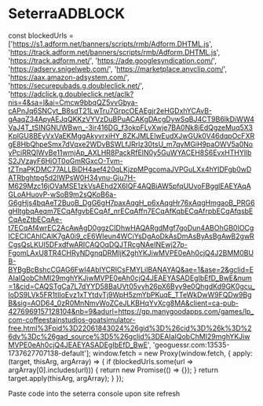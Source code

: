 # SeterraADBLOCK


const blockedUrls = ['https://s1.adform.net/banners/scripts/rmb/Adform.DHTML.js', 'https://track.adform.net/banners/scripts/rmb/Adform.DHTML.js', 'https://track.adform.net/', 'https://ade.googlesyndication.com/', 'https://adserv.snigelweb.com/', 'https://marketplace.anyclip.com/', 'https://aax.amazon-adsystem.com/', 'https://securepubads.g.doubleclick.net/', 'https://adclick.g.doubleclick.net/aclk?nis=4&sa=l&ai=Cmcw9bbqQZ5vvGbya-cAPnJq6SNCyt_B8sdT21LwTru7GrpcOEAEgjr2eHGDxhYCAvB-gAaqZ34ApyAEJqQKKzVYVzDuBPuACAKgDAcgDywSqBJ4CT9B6lkDiWW4VaJ4T_tSINGNUWBwn_-3ir416DG_f3okpFLvXwje7BA0Nk8jEdQgzeMuq5X3KplGU8BEyVxVaEKMggAkyvrxiHY_8ZKJMLElwEudXJwGUk0V46dqpOcFXRgE8HbQhpeSmx7dVqxe2WDvBSWLfJRrlz30tsU_m7qvMGiH9paOWV5a0NoyPciRRQlWvBe11wmjAp_AXLHR8PackRfEIN0y5GuWYACEH8S6EvxHTHYllbS2JVzayF6HjOT0oGmRGxcO-Tvm-tZTnaPKDMC77ALLBiDH4aef420qLKjzpMPgcomaJVPGuLXx4hYIDFgb0wDATRbghtpg5d2lWPsW0H34ynu-Gju7H-M629Mzc16jOVaMSE1zkVsAEhd2X6IQF4AQBiAW5pfqUUvoFBgglEAEYAqAGLoAHuovP-wSoB9m2sQKoB6a-G6gHjs4bqAeT2BuoB_DgG6gH7paxAqgH_p6xAqgHr76xAqgHmgaoB_PRG6gHltgbqAeqm7ECqAfgvbECqAf_nrECqAffn7ECqAfKqbECqAfrpbECqAfqsbECqAeZtbECqAe-t7ECqAf4wrEC2AcAwAgD0ggzCIDhwHAQARgdMgf7goDun4ABOhGB0IOCgICECICAhICAlK7gA0i9_cE6WIeun4WCiYsDgAoDkAsDmAsByAsBgAwB2gwRCgsQsLKUl5DFxdfwARICAQOqDQJTRcgNAeINEwj27p-FgomLAxU8TR4CHRyNDgnqDRMIjK2ghYKJiwMVPE0eAh0cjQ4J2BMM0BUB-BYBgBcBshcCGAG6FwI4AbIYCRICsFMYLiIBANAYAQ&ae=1&ase=2&gclid=EAIaIQobChMI29mghYKJiwMVPE0eAh0cjQ4JEAEYASADEgIbEfD_BwE&num=1&cid=CAQSTgCa7L7dYYD58BaUVt05vyh26pX6Byy9e0QhgdKd9GK0gcu_loDS9LVk5FR1tIIoEvz1xTYtdvTj9WpH5zmYbPKuqE_TTeWkDwW9FQDw9BgB&sig=AOD64_0zR0MnNmvWoZCeJLKBHqYvXcg8MA&client=ca-pub-4276969157128104&nb=9&adurl=https://gp.manygoodapps.com/games/lp_com-coffeestainstudios-goatsimulator-free.html%3Fpid%3D22061843024%26gid%3D%26cid%3D%26k%3D%26dv%3Dc%26gad_source%3D5%26gclid%3DEAIaIQobChMI29mghYKJiwMVPE0eAh0cjQ4JEAEYASADEgIbEfD_BwE', 'geoguessr.com:13535-1737627707138-default'];
window.fetch = new Proxy(window.fetch, {
    apply: (target, thisArg, argArray) => {
        if (blockedUrls.some(url => argArray[0].includes(url))) {
            return new Promise(() => {});
        }
        return target.apply(thisArg, argArray);
    }
});


Paste code into the seterra console upon site refresh

